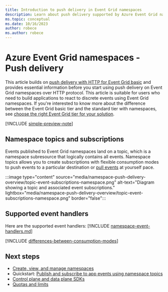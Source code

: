 ```yaml
---
title: Introduction to push delivery in Event Grid namespaces
description: Learn about push delivery supported by Azure Event Grid namespaces.
ms.topic: conceptual
ms.date: 10/16/2023
author: robece
ms.author: robece
---
```


# Azure Event Grid namespaces - Push delivery

This article builds on [push delivery with HTTP for Event Grid basic](push-delivery-overview.md) and provides essential information before you start using push delivery on Event Grid namespaces over HTTP protocol. This article is suitable for users who need to build applications to react to discrete events using Event Grid namespaces. If you're interested to know more about the difference between the Event Grid basic tier and the standard tier with namespaces, see [choose the right Event Grid tier for your solution](choose-right-tier.md).

[!INCLUDE [simple-preview-note](./includes/simple-preview-note.md)]

## Namespace topics and subscriptions

Events published to Event Grid namespaces land on a topic, which is a namespace subresource that logically contains all events. Namespace topics allows you to create subscriptions with flexible consumption modes to push events to a particular destination or [pull events](pull-delivery-overview.md) at yourself pace.

:::image type="content" source="media/namespace-push-delivery-overview/topic-event-subscriptions-namespace.png" alt-text="Diagram showing a topic and associated event subscriptions." lightbox="media/namespace-push-delivery-overview/topic-event-subscriptions-namespace.png" border="false":::

## Supported event handlers

Here are the supported event handlers:
[!INCLUDE [namespace-event-handlers.md](includes/namespace-event-handlers.md)]

[!INCLUDE [differences-between-consumption-modes](./includes/differences-between-consumption-modes.md)]

## Next steps

- [Create, view, and manage namespaces](create-view-manage-namespaces.md)
- Quickstart: [Publish and subscribe to app events using namespace topics](publish-events-using-namespace-topics.md)
- [Control plane and data plane SDKs](sdk-overview.md)
- [Quotas and limits](quotas-limits.md)
